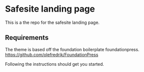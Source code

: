 # Safesite landing page

This is a the repo for the safesite landing page.

## Requirements
The theme is based off the foundation boilerplate foundationpress.
https://github.com/olefredrik/FoundationPress

Following the instructions should get you started.
